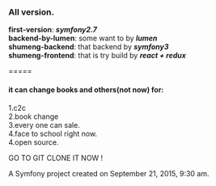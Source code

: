 ### All version.
**first-version**:  ***symfony2.7***  
**backend-by-lumen**:  some want to by ***lumen***  
**shumeng-backend**:  that backend by ***symfony3***  
**shumeng-frontend**:  that is try build by ***react + redux***  

=====
#### it can change books and others(not now) for:  
1.c2c  
2.book change  
3.every one can sale.  
4.face to school right now.  
4.open source.  

GO TO GIT CLONE IT NOW !

A Symfony project created on September 21, 2015, 9:30 am.
